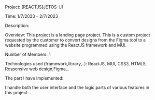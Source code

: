 Project: [REACTJS]JETOS-UI

Time: 1/7/2023 – 2/7/2023

Description:

Overview: This project is a landing page project. This is a custom project requested by the customer to convert designs from the Figma tool to a website programmed using the ReactJS framework and MUI.

Number of Members: 1

Technologies used (framework,library,..): ReactJS, MUI, CSS3, HTML5, Responsive web design,Figma…

The part I have implemented:

I handle both the user interface and the logic parts of various features in this project…
